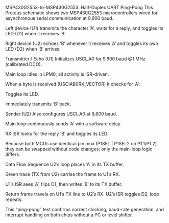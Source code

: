 MSP430G2553-to-MSP430G2553: Half-Duplex UART Ping-Pong
This Proteus schematic shows two MSP430G2553 microcontrollers wired for asynchronous serial communication at 9,600 baud.

Left device (U1) transmits the character ‘A’, waits for a reply, and toggles its LED (D1) when it receives ‘B’.

Right device (U2) echoes ‘B’ whenever it receives ‘A’ and toggles its own LED (D2) when ‘B’ arrives.

Transmitter / Echo (U1)
Initializes USCI_A0 for 9,600 baud @1 MHz (calibrated DCO).

Main loop idles in LPM0; all activity is ISR-driven.

When a byte is received (USCIAB0RX_VECTOR) it checks for ‘A’:

Toggles its LED.

Immediately transmits ‘B’ back.

Sender (U2)
Also configures USCI_A0 at 9,600 baud.

Main loop continuously sends ‘A’ with a software delay.

RX ISR looks for the reply ‘B’ and toggles its LED.

Because both MCUs use identical pin mux (P1SEL | P1SEL2 on P1.1/P1.2) they can be swapped without code changes; only the main-loop logic differs.

Data Flow Sequence
U2’s loop places ‘A’ in its TX buffer.

Green trace (TX from U2) carries the frame to U1’s RX.

U1’s ISR sees ‘A’, flips D1, then writes ‘B’ to its TX buffer.

Return frame travels on U1’s TX line to U2’s RX.
U2’s ISR toggles D2; loop repeats.

This “ping-pong” test confirms correct clocking, baud-rate generation, and interrupt handling on both chips without a PC or level shifter.
